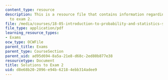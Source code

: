 ```yaml
---
content_type: resource
description: This is a resource file that contains information regarding solutions
  to exam 2.
file: /media/courses/18-05-introduction-to-probability-and-statistics-spring-2014/d8e68b202096e94b62184ebb314adee9_MIT18_05S14_Exam2_Sol.pdf
file_type: application/pdf
learning_resource_types:
- Exams
ocw_type: OCWFile
parent_title: Exams
parent_type: CourseSection
parent_uid: ad95d694-8a5a-21e8-d68c-2ed80b877e38
resourcetype: Document
title: Solutions to Exam 2
uid: d8e68b20-2096-e94b-6218-4ebb314adee9
---
```

